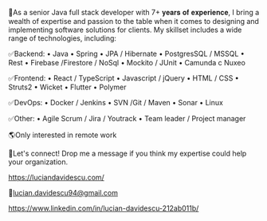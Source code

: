 🚀As a senior Java full stack developer with 7+ 𝐲𝐞𝐚𝐫𝐬 𝐨𝐟 𝐞𝐱𝐩𝐞𝐫𝐢𝐞𝐧𝐜𝐞, I bring a wealth of expertise and passion to the table when it comes to designing and implementing software solutions for clients. My skillset includes a wide range of technologies, including:

✅Backend: • Java • Spring • JPA / Hibernate • PostgresSQL / MSSQL • Rest • Firebase /Firestore / NoSql • Mockito / JUnit • Camunda c Nuxeo

✅Frontend: • React / TypeScript • Javascript / jQuery • HTML / CSS • Struts2 • Wicket • Flutter • Polymer

✅DevOps: • Docker / Jenkins • SVN /Git / Maven • Sonar • Linux

✅Other: • Agile Scrum / Jira / Youtrack • Team leader / Project manager

🌎Only interested in remote work

🤝Let's connect! Drop me a message if you think my expertise could help your organization.

https://luciandavidescu.com/

📧lucian.davidescu94@gmail.com

https://www.linkedin.com/in/lucian-davidescu-212ab011b/

